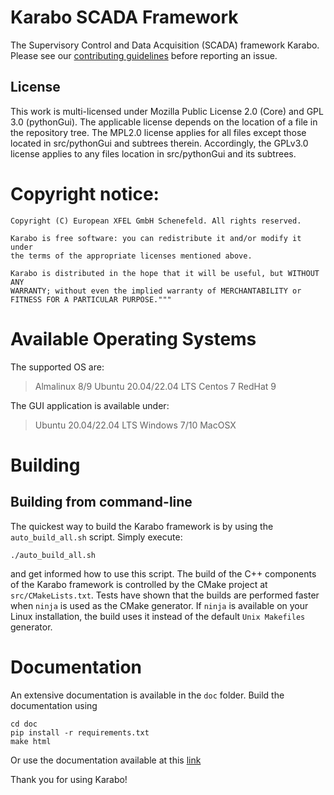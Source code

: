 Karabo SCADA Framework
======================

The Supervisory Control and Data Acquisition (SCADA) framework Karabo. Please
see our [contributing guidelines](CONTRIBUTING.md) before reporting an issue.

## License

This work is multi-licensed under Mozilla Public License 2.0 (Core) and GPL
3.0 (pythonGui).
The applicable license depends on the location of a file in the repository tree.
The MPL2.0 license applies for all files except those located in src/pythonGui
and subtrees therein. Accordingly, the GPLv3.0 license applies to any files
location in src/pythonGui and its subtrees.

# Copyright notice:

    Copyright (C) European XFEL GmbH Schenefeld. All rights reserved.

    Karabo is free software: you can redistribute it and/or modify it under
    the terms of the appropriate licenses mentioned above.

    Karabo is distributed in the hope that it will be useful, but WITHOUT ANY
    WARRANTY; without even the implied warranty of MERCHANTABILITY or
    FITNESS FOR A PARTICULAR PURPOSE."""

# Available Operating Systems

The supported OS are:

> Almalinux 8/9
> Ubuntu 20.04/22.04 LTS
> Centos 7
> RedHat 9

The GUI application is available under:

> Ubuntu 20.04/22.04 LTS
> Windows 7/10
> MacOSX

# Building

## Building from command-line ###

The quickest way to build the Karabo framework is by using
the `auto_build_all.sh` script. Simply execute:

    ./auto_build_all.sh

and get informed how to use this script. The build of the C++ components of the
Karabo framework is controlled by the CMake project at `src/CMakeLists.txt`.
Tests have shown that the builds are performed faster when `ninja` is used as
the CMake generator. If `ninja` is available on your Linux installation, the
build uses it instead of the default `Unix Makefiles` generator.


# Documentation

An extensive documentation is available in the `doc` folder. Build the
documentation using

    cd doc
    pip install -r requirements.txt
    make html

Or use the documentation available at
this [link](https://rtd.xfel.eu/docs/karabo/en/latest/)

Thank you for using Karabo!
